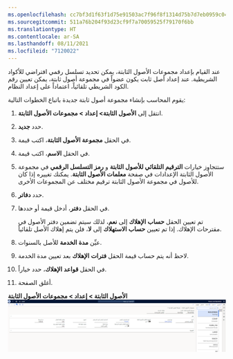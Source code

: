```yaml
---
ms.openlocfilehash: cc7bf3d1f63f1d75e91503ac7f96f8f1314d75b7d7eb0959c0456be093752182
ms.sourcegitcommit: 511a76b204f93d23cf9f7a70059525f79170f6bb
ms.translationtype: HT
ms.contentlocale: ar-SA
ms.lasthandoff: 08/11/2021
ms.locfileid: "7120022"
---
```

عند القيام بإعداد مجموعات الأصول الثابتة، يمكن تحديد تسلسل رقمي افتراضي للأكواد الشريطية. عند إعداد أصل ثابت يكون عضواً في مجموعة أصول ثابتة، يمكن تعيين رقم الكود الشريطي تلقائياً، اعتماداً على إعداد النظام.

يقوم المحاسب بإنشاء مجموعة أصول ثابتة جديدة باتباع الخطوات التالية:

1.  انتقل إلى **الأصول الثابتة> إعداد > مجموعات الأصول الثابتة**.
2.  حدد **جديد‎**.
3.  في الحقل **مجموعة الأصول الثابتة**، اكتب قيمة.
4.  في الحقل **الاسم**، اكتب قيمة‎.
5.  ستتجاوز خيارات **الترقيم التلقائي للأصول الثابتة** و **رمز التسلسل الرقمي** في مجموعة الأصول الثابتة الإعدادات في صفحة **معلمات الأصول الثابتة**. يمكنك تغييره إذا كان للأصول في مجموعة الأصول الثابتة ترقيم مختلف عن المجموعات الأخرى.
6.  حدد **دفاتر**.
7.  في الحقل **دفتر**، أدخل قيمة أو حددها.

    تم تعيين الحقل **حساب** **الإهلاك** إلى **نعم**، لذلك سيتم تضمين دفتر الأصول في مقترحات الإهلاك. إذا تم تعيين **حساب** **الاستهلاك** إلى **لا**، فلن يتم إهلاك الأصل تلقائياً.
8.  عيِّن **مدة** **الخدمة** للأصل بالسنوات.
9.  لاحظ أنه يتم حساب قيمة الحقل **فترات** **الإهلاك** بعد تعيين مدة الخدمة.
10. في الحقل **قواعد** **الإهلاك**، حدد خياراً.
11. أغلق الصفحة.

**الأصول الثابتة > إعداد > مجموعات الأصول الثابتة**
[ ![لقطة شاشة لإعداد مجموعات الأصول الثابتة.](../media/fixed-asset-groups-setup.png) ](../media/fixed-asset-groups-setup.png#lightbox)